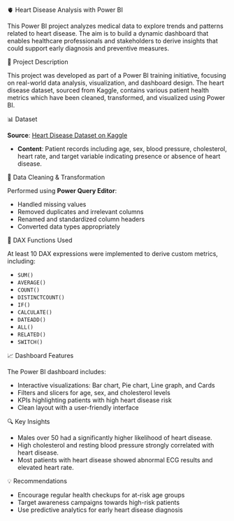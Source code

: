🫀 Heart Disease Analysis with Power BI

This Power BI project analyzes medical data to explore trends and patterns related to heart disease. The aim is to build a dynamic dashboard that enables healthcare professionals and stakeholders to derive insights that could support early diagnosis and preventive measures.

 📁 Project Description

This project was developed as part of a Power BI training initiative, focusing on real-world data analysis, visualization, and dashboard design. The heart disease dataset, sourced from Kaggle, contains various patient health metrics which have been cleaned, transformed, and visualized using Power BI.

📊 Dataset

**Source**: [Heart Disease Dataset on Kaggle](https://www.kaggle.com/datasets/johnsmith88/heart-disease-dataset)
- **Content**: Patient records including age, sex, blood pressure, cholesterol, heart rate, and target variable indicating presence or absence of heart disease.

🧹 Data Cleaning & Transformation

Performed using **Power Query Editor**:
- Handled missing values
- Removed duplicates and irrelevant columns
- Renamed and standardized column headers
- Converted data types appropriately

🔢 DAX Functions Used

At least 10 DAX expressions were implemented to derive custom metrics, including:
- `SUM()`
- `AVERAGE()`
- `COUNT()`
- `DISTINCTCOUNT()`
- `IF()`
- `CALCULATE()`
- `DATEADD()`
- `ALL()`
- `RELATED()`
- `SWITCH()`

📈 Dashboard Features

The Power BI dashboard includes:
- Interactive visualizations: Bar chart, Pie chart, Line graph, and Cards
- Filters and slicers for age, sex, and cholesterol levels
- KPIs highlighting patients with high heart disease risk
- Clean layout with a user-friendly interface






🔍 Key Insights

- Males over 50 had a significantly higher likelihood of heart disease.
- High cholesterol and resting blood pressure strongly correlated with heart disease.
- Most patients with heart disease showed abnormal ECG results and elevated heart rate.

💡 Recommendations

- Encourage regular health checkups for at-risk age groups
- Target awareness campaigns towards high-risk patients
- Use predictive analytics for early heart disease diagnosis
